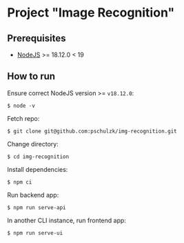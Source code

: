 # Project "Image Recognition"

## Prerequisites

* [NodeJS](https://nodejs.org/en/blog/release/v18.12.0) >= 18.12.0 < 19


## How to run

Ensure correct NodeJS version >= `v18.12.0`:
```
$ node -v
```

Fetch repo:
```
$ git clone git@github.com:pschulzk/img-recognition.git
```

Change directory:
```
$ cd img-recognition
```

Install dependencies:
```
$ npm ci
```

Run backend app:
```
$ npm run serve-api
```

In another CLI instance, run frontend app:
```
$ npm run serve-ui
```
